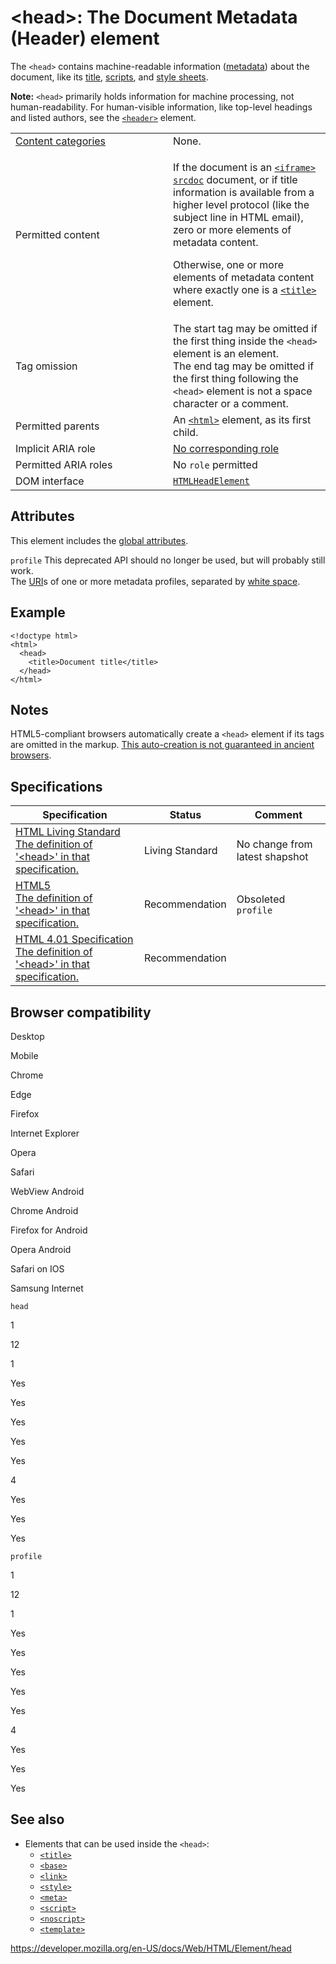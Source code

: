 &lt;head&gt;: The Document Metadata (Header) element
====================================================

The `<head>` contains machine-readable information ([metadata](https://developer.mozilla.org/en-US/docs/Glossary/Metadata)) about the document, like its [title](title), [scripts](script), and [style sheets](style).

**Note:** `<head>` primarily holds information for machine processing, not human-readability. For human-visible information, like top-level headings and listed authors, see the [`<header>`](header) element.

<table><colgroup><col style="width: 50%" /><col style="width: 50%" /></colgroup><tbody><tr class="odd"><td><a href="https://developer.mozilla.org/en-US/docs/Web/Guide/HTML/Content_categories">Content categories</a></td><td>None.</td></tr><tr class="even"><td>Permitted content</td><td><p>If the document is an <a href="iframe"><code>&lt;iframe&gt;</code></a> <a href="iframe#attr-srcdoc"><code>srcdoc</code></a> document, or if title information is available from a higher level protocol (like the subject line in HTML email), zero or more elements of metadata content.</p><p>Otherwise, one or more elements of metadata content where exactly one is a <a href="title"><code>&lt;title&gt;</code></a> element.</p></td></tr><tr class="odd"><td>Tag omission</td><td>The start tag may be omitted if the first thing inside the <code>&lt;head&gt;</code> element is an element.<br />
The end tag may be omitted if the first thing following the <code>&lt;head&gt;</code> element is not a space character or a comment.</td></tr><tr class="even"><td>Permitted parents</td><td>An <a href="html"><code>&lt;html&gt;</code></a> element, as its first child.</td></tr><tr class="odd"><td>Implicit ARIA role</td><td><a href="https://www.w3.org/TR/html-aria/#dfn-no-corresponding-role">No corresponding role</a></td></tr><tr class="even"><td>Permitted ARIA roles</td><td>No <code>role</code> permitted</td></tr><tr class="odd"><td>DOM interface</td><td><a href="https://developer.mozilla.org/en-US/docs/Web/API/HTMLHeadElement"><code>HTMLHeadElement</code></a></td></tr></tbody></table>

Attributes
----------

This element includes the [global attributes](../global_attributes).

 `profile` <span class="icon deprecated" viewbox="0 0 100 100" xmlns="http://www.w3.org/2000/svg" role="img"> This deprecated API should no longer be used, but will probably still work. </span>   
The [URI](https://developer.mozilla.org/en-US/docs/Glossary/URI)s of one or more metadata profiles, separated by [white space](https://developer.mozilla.org/en-US/docs/Glossary/Whitespace).

Example
-------

    <!doctype html>
    <html>
      <head>
        <title>Document title</title>
      </head>
    </html>

Notes
-----

HTML5-compliant browsers automatically create a `<head>` element if its tags are omitted in the markup. [This auto-creation is not guaranteed in ancient browsers](https://www.stevesouders.com/blog/2010/05/12/autohead-my-first-browserscope-user-test/).

Specifications
--------------

<table><thead><tr class="header"><th>Specification</th><th>Status</th><th>Comment</th></tr></thead><tbody><tr class="odd"><td><a href="https://html.spec.whatwg.org/multipage/semantics.html#the-head-element">HTML Living Standard<br />
<span class="small">The definition of '&lt;head&gt;' in that specification.</span></a></td><td><span class="spec-living">Living Standard</span></td><td>No change from latest shapshot</td></tr><tr class="even"><td><a href="https://www.w3.org/TR/html52/document-metadata.html#the-head-element">HTML5<br />
<span class="small">The definition of '&lt;head&gt;' in that specification.</span></a></td><td><span class="spec-rec">Recommendation</span></td><td>Obsoleted <code>profile</code></td></tr><tr class="odd"><td><a href="https://www.w3.org/TR/html401/struct/global.html#h-7.4.1">HTML 4.01 Specification<br />
<span class="small">The definition of '&lt;head&gt;' in that specification.</span></a></td><td><span class="spec-rec">Recommendation</span></td><td></td></tr></tbody></table>

Browser compatibility
---------------------

Desktop

Mobile

Chrome

Edge

Firefox

Internet Explorer

Opera

Safari

WebView Android

Chrome Android

Firefox for Android

Opera Android

Safari on IOS

Samsung Internet

`head`

1

12

1

Yes

Yes

Yes

Yes

Yes

4

Yes

Yes

Yes

`profile`

1

12

1

Yes

Yes

Yes

Yes

Yes

4

Yes

Yes

Yes

See also
--------

-   Elements that can be used inside the `<head>`:
    -   [`<title>`](title)
    -   [`<base>`](base)
    -   [`<link>`](link)
    -   [`<style>`](style)
    -   [`<meta>`](meta)
    -   [`<script>`](script)
    -   [`<noscript>`](noscript)
    -   [`<template>`](template)

<a href="https://developer.mozilla.org/en-US/docs/Web/HTML/Element/head" class="_attribution-link">https://developer.mozilla.org/en-US/docs/Web/HTML/Element/head</a>
